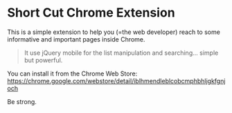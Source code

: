 # Short Cut Chrome Extension

This is a simple extension to help you (=the web developer) reach to some informative and important pages inside Chrome.


> It use jQuery mobile for the list manipulation and searching... simple but powerful.

You can install it from the Chrome Web Store: https://chrome.google.com/webstore/detail/iblhmendleblcobcmphbhljgkfgnjoch

Be strong.
